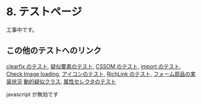 # 8. テストページ

工事中です。

## この他のテストへのリンク

<a href="../test/clearfix.html">clearfix のテスト</a>,
<a href="../test/cssGeneratedContent.html">疑似要素のテスト</a>,
<a href="../test/cssom.html">CSSOM のテスト</a>,
<a href="../test/importHack.html">import のテスト</a>,
<a href="../test/check-image-loading.html">Check Image loading</a>,
<a href="../test/icon.html">アイコンのテスト</a>,
<a href="../test/richlink.html">RichLink のテスト</a>,
<a href="../test/form.html">フォーム部品の実装状況</a>
<a href="../test/dynamic-pseudo-classes.html">動的疑似クラス</a>,
<a href="../test/attr-selectors.html">属性セレクタのテスト</a>

<noscript><p class="wn">javascript が無効です</p></noscript>

